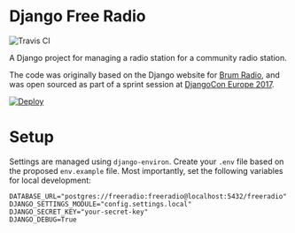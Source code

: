 Django Free Radio
=================

![Travis CI](https://travis-ci.org/iamsteadman/django-freeradio.svg?branch=master)

A Django project for managing a radio station for a community radio station.

The code was originally based on the Django website for [Brum Radio](https://brumradio.com/), and was open sourced as part of a sprint session at [DjangoCon Europe 2017](http://2017.djangocon.eu/).

[![Deploy](https://www.herokucdn.com/deploy/button.svg)](https://heroku.com/deploy?template=https://github.com/iamsteadman/django-freeradio)

Setup
=====

Settings are managed using `django-environ`. Create your `.env` file based on
the proposed `env.example` file. Most importantly, set the following variables for
local development:

    DATABASE_URL="postgres://freeradio:freeradio@localhost:5432/freeradio"
    DJANGO_SETTINGS_MODULE="config.settings.local"
    DJANGO_SECRET_KEY="your-secret-key"
    DJANGO_DEBUG=True
